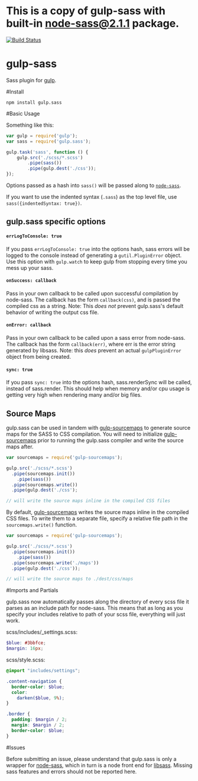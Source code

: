 # This is a copy of gulp-sass with built-in node-sass@2.1.1 package.

[![Build Status](https://travis-ci.org/dlmanning/gulp-sass.svg?branch=master)](https://travis-ci.org/dlmanning/gulp-sass)

gulp-sass
=========

Sass plugin for [gulp](https://github.com/gulpjs/gulp).

#Install

```
npm install gulp.sass
```

#Basic Usage

Something like this:

```javascript
var gulp = require('gulp');
var sass = require('gulp.sass');

gulp.task('sass', function () {
	gulp.src('./scss/*.scss')
		.pipe(sass())
		.pipe(gulp.dest('./css'));
});
```

Options passed as a hash into `sass()` will be passed along to [`node-sass`](https://github.com/sass/node-sass).

If you want to use the indented syntax (`.sass`) as the top level file, use `sass({indentedSyntax: true})`.

## gulp.sass specific options

#### `errLogToConsole: true`

If you pass `errLogToConsole: true` into the options hash, sass errors will be logged to the console instead of generating a `gutil.PluginError` object. Use this option with `gulp.watch` to keep gulp from stopping every time you mess up your sass.

#### `onSuccess: callback`

Pass in your own callback to be called upon successful compilation by node-sass. The callback has the form `callback(css)`, and is passed the compiled css as a string. Note: This *does not* prevent gulp.sass's default behavior of writing the output css file.

#### `onError: callback`

Pass in your own callback to be called upon a sass error from node-sass. The callback has the form `callback(err)`, where err is the error string generated by libsass. Note: this *does* prevent an actual `gulpPluginError` object from being created.

#### `sync: true`

If you pass `sync: true` into the options hash, sass.renderSync will be called, instead of sass.render. This should help when memory and/or cpu usage is getting very high when rendering many and/or big files.

## Source Maps

gulp.sass can be used in tandem with [gulp-sourcemaps](https://github.com/floridoo/gulp-sourcemaps) to generate source maps for the SASS to CSS compilation. You will need to initialize [gulp-sourcemaps](https://github.com/floridoo/gulp-sourcemaps) prior to running the gulp.sass compiler and write the source maps after.

```javascript
var sourcemaps = require('gulp-sourcemaps');

gulp.src('./scss/*.scss')
  .pipe(sourcemaps.init())
    .pipe(sass())
  .pipe(sourcemaps.write())
  .pipe(gulp.dest('./css');

// will write the source maps inline in the compiled CSS files
```

By default, [gulp-sourcemaps](https://github.com/floridoo/gulp-sourcemaps) writes the source maps inline in the compiled CSS files. To write them to a separate file, specify a relative file path in the `sourcemaps.write()` function.

```javascript
var sourcemaps = require('gulp-sourcemaps');

gulp.src('./scss/*.scss')
  .pipe(sourcemaps.init())
    .pipe(sass())
  .pipe(sourcemaps.write('./maps'))
  .pipe(gulp.dest('./css'));

// will write the source maps to ./dest/css/maps
```

#Imports and Partials

gulp.sass now automatically passes along the directory of every scss file it parses as an include path for node-sass. This means that as long as you specify your includes relative to path of your scss file, everything will just work.

scss/includes/_settings.scss:

```scss
$blue: #3bbfce;
$margin: 16px;
```

scss/style.scss:

```scss
@import "includes/settings";

.content-navigation {
  border-color: $blue;
  color:
    darken($blue, 9%);
}

.border {
  padding: $margin / 2;
  margin: $margin / 2;
  border-color: $blue;
}
```

#Issues

Before submitting an issue, please understand that gulp.sass is only a wrapper for [node-sass](https://github.com/sass/node-sass), which in turn is a node front end for [libsass](https://github.com/sass/libsass). Missing sass features and errors should not be reported here.
